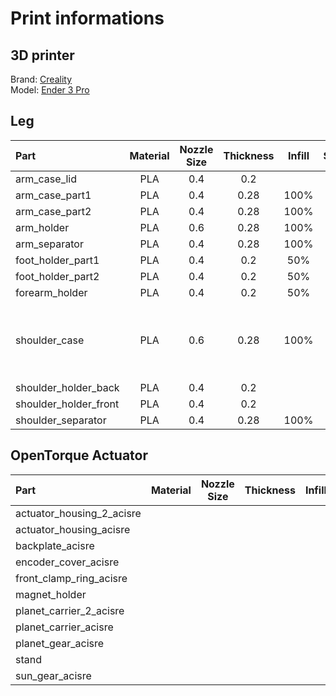 # Print informations
## 3D printer
Brand: [Creality](https://www.creality3dofficial.com/)  
Model: [Ender 3 Pro](https://www.creality3dofficial.com/products/creality-ender-3-pro-3d-printer/)


## Leg
| Part | Material | Nozzle Size | Thickness | Infill | Support | Adhesion | Weight | Remark |
|:-----|:------:|:------:|:-------:|:------:|:-------:|:------:|:------:|:------|
| arm_case_lid | PLA | 0.4 | 0.2 |  |  |  |  |  |
| arm_case_part1 | PLA | 0.4 | 0.28 | 100% | Yes | No | 489g |  |
| arm_case_part2 | PLA | 0.4 | 0.28 | 100% | Yes | No | 360g |  |
| arm_holder | PLA | 0.6 | 0.28 | 100% | Yes | No |  |  |
| arm_separator | PLA | 0.4 | 0.28 | 100% | No | No | 39g |  |
| foot_holder_part1 | PLA | 0.4 | 0.2 | 50% | Yes | No | 21g |  |
| foot_holder_part2 | PLA | 0.4 | 0.2 | 50% | Yes | No | 21g |  |
| forearm_holder | PLA | 0.4 | 0.2 | 50% | Yes | No | 100g |  |
| shoulder_case | PLA | 0.6 | 0.28 | 100% | Yes | Yes | 959g | Deactivate "Mesh Fixes" > "Union Overlapping Volumes" |
| shoulder_holder_back | PLA | 0.4 | 0.2 |  |  |  |  |  |
| shoulder_holder_front | PLA | 0.4 | 0.2 |  |  |  |  |  |
| shoulder_separator | PLA | 0.4 | 0.28 | 100% | No | No | 39g |  |

## OpenTorque Actuator
| Part | Material | Nozzle Size | Thickness | Infill | Support | Weight |
|:-----|:------:|:------:|:-------:|:------:|:-------:|:------:|
| actuator_housing_2_acisre |  |  |  |  |  |  |
| actuator_housing_acisre |  |  |  |  |  |  |
| backplate_acisre |  |  |  |  |  |  |
| encoder_cover_acisre |  |  |  |  |  |  |
| front_clamp_ring_acisre |  |  |  |  |  |  |
| magnet_holder |  |  |  |  |  |  |
| planet_carrier_2_acisre |  |  |  |  |  |  |
| planet_carrier_acisre |  |  |  |  |  |  |
| planet_gear_acisre |  |  |  |  |  |  |
| stand |  |  |  |  |  |  |
| sun_gear_acisre |  |  |  |  |  |  |
